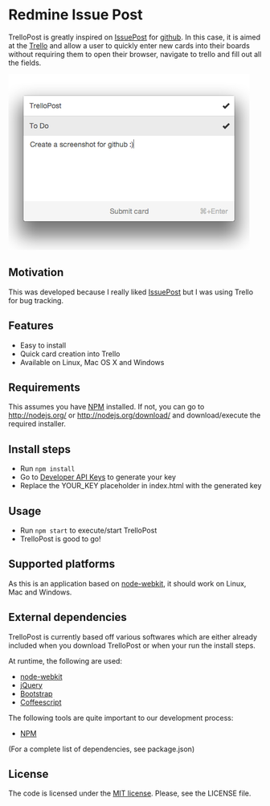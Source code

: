 Redmine Issue Post
=========

TrelloPost is greatly inspired on [IssuePost][1] for [github][2]. In this case, it is aimed at the [Trello][3] and allow a user to quickly enter new cards into their boards without requiring them to open their browser, navigate to trello and fill out all the fields.

![Screenshot](screenshot.png?raw=true)

Motivation
----------

This was developed because I really liked [IssuePost][1] but I was using Trello for bug tracking.


Features
--------

* Easy to install
* Quick card creation into Trello
* Available on Linux, Mac OS X and Windows

Requirements
------------

This assumes you have [NPM][8] installed. If not, you can go to http://nodejs.org/ or http://nodejs.org/download/ and download/execute the required installer.

Install steps
-------------

* Run `npm install`
* Go to [Developer API Keys][9] to generate your key
* Replace the YOUR_KEY placeholder in index.html with the generated key

Usage
-----

* Run `npm start` to execute/start TrelloPost
* TrelloPost is good to go!

Supported platforms
-------------------

As this is an application based on [node-webkit][5], it should work on Linux, Mac and Windows.

External dependencies
---------------------

TrelloPost is currently based off various softwares which are either already included when you download TrelloPost or when your run the install steps.

At runtime, the following are used:

* [node-webkit][5]
* [jQuery][6]
* [Bootstrap][7]
* [Coffeescript][10]

The following tools are quite important to our development process:

* [NPM][8]

(For a complete list of dependencies, see package.json)

License
-------

The code is licensed under the [MIT license][4]. Please, see the LICENSE file.

  [1]: http://issuepostapp.com
  [2]: http://www.github.com
  [3]: http://www.redmine.org
  [4]: http://opensource.org/licenses/MIT
  [5]: https://github.com/rogerwang/node-webkit
  [6]: http://jquery.com
  [7]: http://getbootstrap.com
  [8]: https://npmjs.org
  [9]: https://trello.com/1/appKey/generate
  [10]: http://coffeescript.org/

